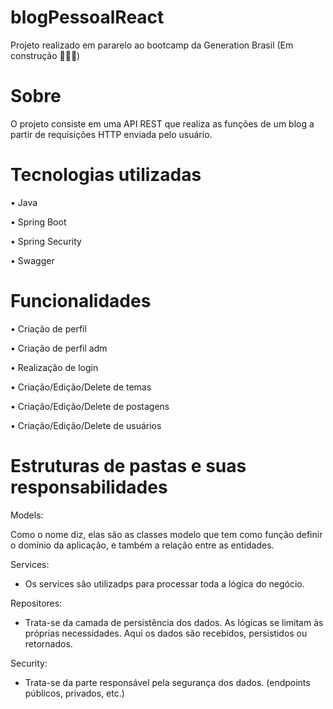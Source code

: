 # blogPessoalReact
Projeto realizado em pararelo ao bootcamp da Generation Brasil
(Em construção 👨🏽‍💻)

# Sobre
O projeto consiste em uma API REST que realiza as funções de um blog a partir de requisições HTTP enviada pelo usuário.

# Tecnologias utilizadas
• Java

• Spring Boot

• Spring Security

• Swagger

# Funcionalidades
• Criação de perfil

• Criação de perfil adm

• Realização de login

• Criação/Edição/Delete de temas

• Criação/Edição/Delete de postagens

• Criação/Edição/Delete de usuários

# Estruturas de pastas e suas responsabilidades
Models:

Como o nome diz, elas são as classes modelo que tem como função definir o domínio da aplicação, e também a relação entre as entidades.

Services:

- Os services são utilizadps para processar toda a lógica do negócio.

Repositores:

- Trata-se da camada de persistência dos dados. As lógicas se limitam às próprias necessidades. Aqui os dados são recebidos, persistidos ou retornados.

Security:

- Trata-se da parte responsável pela segurança dos dados. (endpoints públicos, privados, etc.)
